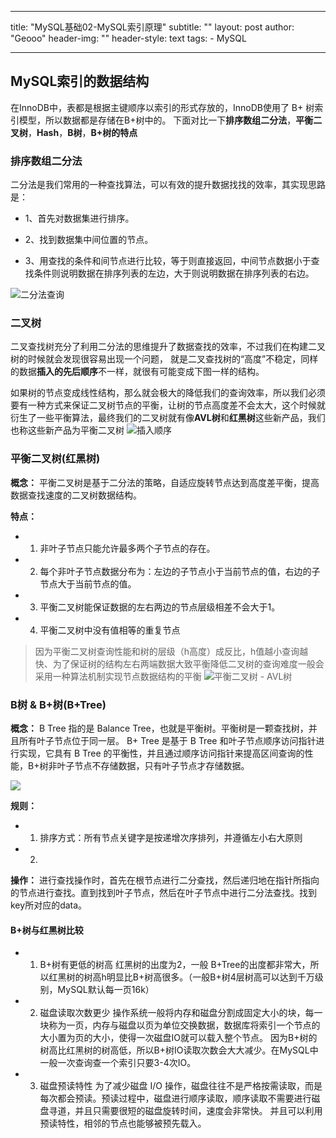 ---
   title: "MySQL基础02-MySQL索引原理"
   subtitle: ""
   layout: post
   author: "Geooo"
   header-img: ""
   header-style: text
   tags:
     - MySQL
     
   ---

## MySQL索引的数据结构
在InnoDB中，表都是根据主键顺序以索引的形式存放的，InnoDB使用了 B+ 树索引模型，所以数据都是存储在B+树中的。
下面对比一下**排序数组二分法**，**平衡二叉树**，**Hash**，**B树**，**B+树的特点**

### 排序数组二分法
二分法是我们常用的一种查找算法，可以有效的提升数据找找的效率，其实现思路是：

- 1、首先对数据集进行排序。

- 2、找到数据集中间位置的节点。

- 3、用查找的条件和间节点进行比较，等于则直接返回，中间节点数据小于查找条件则说明数据在排序列表的左边，大于则说明数据在排序列表的右边。

![](https://pic2.zhimg.com/80/v2-b32dfc5b8a1e22f284d8c3757040aaa5_720w.jpg "二分法查询")

### 二叉树
二叉查找树充分了利用二分法的思维提升了数据查找的效率，不过我们在构建二叉树的时候就会发现很容易出现一个问题， 就是二叉查找树的“高度”不稳定，同样的数据**插入的先后顺序**不一样，就很有可能变成下图一样的结构。

如果树的节点变成线性结构，那么就会极大的降低我们的查询效率，所以我们必须要有一种方式来保证二叉树节点的平衡，让树的节点高度差不会太大，这个时候就衍生了一些平衡算法，最终我们的二叉树就有像**AVL树**和**红黑树**这些新产品，我们也称这些新产品为平衡二叉树
![](https://pic2.zhimg.com/80/v2-96d1ca3ea15945c3e9d98ff7f92c479d_720w.jpg "插入顺序")

### 平衡二叉树(红黑树)
**概念：**
平衡二叉树是基于二分法的策略，自适应旋转节点达到高度差平衡，提高数据查找速度的二叉树数据结构。

**特点：**
- 1) 非叶子节点只能允许最多两个子节点的存在。
- 2) 每个非叶子节点数据分布为：左边的子节点小于当前节点的值，右边的子节点大于当前节点的值。
- 3) 平衡二叉树能保证数据的左右两边的节点层级相差不会大于1。
- 4) 平衡二叉树中没有值相等的重复节点

> 因为平衡二叉树查询性能和树的层级（h高度）成反比，h值越小查询越快、为了保证树的结构左右两端数据大致平衡降低二叉树的查询难度一般会采用一种算法机制实现节点数据结构的平衡
![](https://pic1.zhimg.com/80/v2-cb7b8a1090b87d26b2e23b16db20ed0c_720w.jpg "平衡二叉树 - AVL树")


### B树 & B+树(B+Tree)
**概念：**
B Tree 指的是 Balance Tree，也就是平衡树。平衡树是一颗查找树，并且所有叶子节点位于同一层。
B+ Tree 是基于 B Tree 和叶子节点顺序访问指针进行实现，它具有 B Tree 的平衡性，并且通过顺序访问指针来提高区间查询的性能，B+树非叶子节点不存储数据，只有叶子节点才存储数据。

![](https://cs-notes-1256109796.cos.ap-guangzhou.myqcloud.com/33576849-9275-47bb-ada7-8ded5f5e7c73.png)

**规则：**
- 1) 排序方式：所有节点关键字是按递增次序排列，并遵循左小右大原则
- 2) 

**操作：**
进行查找操作时，首先在根节点进行二分查找，然后递归地在指针所指向的节点进行查找。直到找到叶子节点，然后在叶子节点中进行二分法查找。找到key所对应的data。


#### B+树与红黑树比较
- 1) B+树有更低的树高
红黑树的出度为2，一般 B+Tree的出度都非常大，所以红黑树的树高h明显比B+树高很多。（一般B+树4层树高可以达到千万级别，MySQL默认每一页16k）
- 2) 磁盘读取次数更少
操作系统一般将内存和磁盘分割成固定大小的块，每一块称为一页，内存与磁盘以页为单位交换数据，数据库将索引一个节点的大小置为页的大小，使得一次磁盘IO就可以载入整个节点。
因为B+树的树高比红黑树的树高低，所以B+树IO读取次数会大大减少。在MySQL中一般一次查询查一个索引只要3-4次IO。
- 3) 磁盘预读特性
为了减少磁盘 I/O 操作，磁盘往往不是严格按需读取，而是每次都会预读。预读过程中，磁盘进行顺序读取，顺序读取不需要进行磁盘寻道，并且只需要很短的磁盘旋转时间，速度会非常快。
并且可以利用预读特性，相邻的节点也能够被预先载入。


